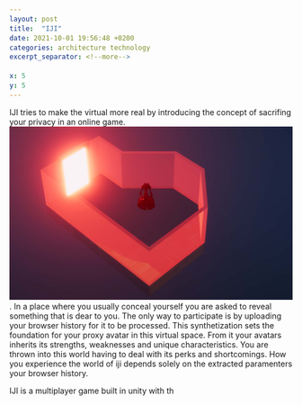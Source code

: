 ```yaml
---
layout: post
title:  "IJI"
date: 2021-10-01 19:56:48 +0200
categories: architecture technology
excerpt_separator: <!--more-->

x: 5
y: 5
---
```

IJI tries to make the virtual more real by introducing the concept of sacrifing your privacy in an online game.
![iji](/assets/images/iji.jpg "starting screen").
In a place where you usually conceal yourself you are asked to reveal something that is dear to you. The only way to participate is by uploading your browser history for it to be processed. This synthetization sets the foundation for your proxy avatar in this virtual space. From it your avatars inherits its strengths, weaknesses and unique characteristics. You are thrown into this world having to deal with its perks and shortcomings. How you experience the world of iji depends solely on the extracted paramenters your browser history.

IJI is a multiplayer game built in unity with th